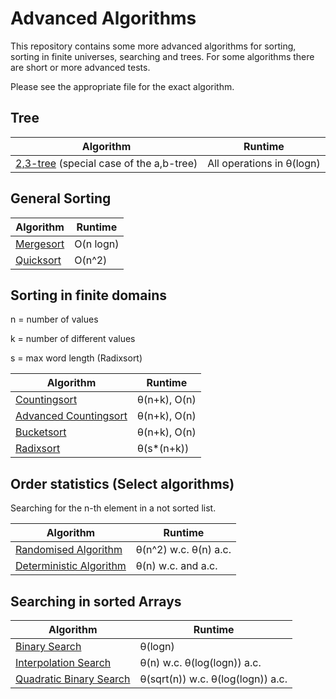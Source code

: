 # Advanced Algorithms

This repository contains some more advanced algorithms for sorting, sorting in finite universes, searching and trees.
For some algorithms there are short or more advanced tests.

Please see the appropriate file for the exact algorithm.

## Tree

Algorithm | Runtime
---------------------------------------- | ---
[2,3-tree](https://github.com/MauriceGit/Advanced_Algorithms/blob/master/23Tree.py) (special case of the a,b-tree) | All operations in θ(logn)

## General Sorting

Algorithm | Runtime |
---------------------------------------- | ---
[Mergesort](https://github.com/MauriceGit/Advanced_Algorithms/blob/master/mergesort.py) | O(n logn)
[Quicksort](https://github.com/MauriceGit/Advanced_Algorithms/blob/master/quicksort.py) | O(n^2)

## Sorting in finite domains

n = number of values

k = number of different values

s = max word length (Radixsort)

| Algorithm | Runtime |
| ---------------------------------------- | --- |
| [Countingsort](https://github.com/MauriceGit/Advanced_Algorithms/blob/master/counting_sort.py) | θ(n+k), O(n)
| [Advanced Countingsort](https://github.com/MauriceGit/Advanced_Algorithms/blob/master/counting_sort_complex.py) | θ(n+k), O(n)
| [Bucketsort](https://github.com/MauriceGit/Advanced_Algorithms/blob/master/bucket_sort.py) | θ(n+k), O(n)
| [Radixsort](https://github.com/MauriceGit/Advanced_Algorithms/blob/master/radix_sort.py) | θ(s*(n+k))

## Order statistics (Select algorithms)

Searching for the n-th element in a not sorted list.

| Algorithm | Runtime |
| --- | --- |
| [Randomised Algorithm](https://github.com/MauriceGit/Advanced_Algorithms/blob/master/selection_rand.py) | θ(n^2) w.c. θ(n) a.c.
| [Deterministic Algorithm](https://github.com/MauriceGit/Advanced_Algorithms/blob/master/selection_det.py) | θ(n) w.c. and a.c.

## Searching in sorted Arrays

| Algorithm | Runtime |
| --- | --- |
| [Binary Search](https://github.com/MauriceGit/Advanced_Algorithms/blob/master/binary_search.py) | θ(logn)
| [Interpolation Search](https://github.com/MauriceGit/Advanced_Algorithms/blob/master/interpolation_search.py) | θ(n) w.c. θ(log(logn)) a.c.
| [Quadratic Binary Search](https://github.com/MauriceGit/Advanced_Algorithms/blob/master/quadratic_binary_search.py) | θ(sqrt(n)) w.c. θ(log(logn)) a.c.
